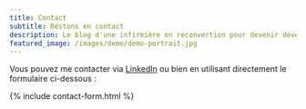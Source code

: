 ```yaml
---
title: Contact
subtitle: Restons en contact
description: Le blog d'une infirmière en reconvertion pour devenir développeuse web.
featured_image: /images/demo/demo-portrait.jpg
---
```


Vous pouvez me contacter via [LinkedIn](https://www.linkedin.com/in/armelle-lelarge-834bb1205/) ou bien en utilisant directement le formulaire ci-dessous :

{% include contact-form.html %}
